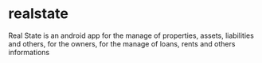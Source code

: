 # realstate

Real State is an android app for the manage of properties, assets, liabilities and others, for the owners, for the manage of loans, rents and others informations 
